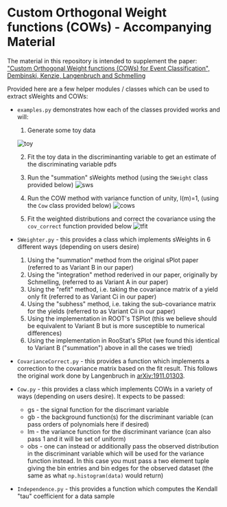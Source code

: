 # Custom Orthogonal Weight functions (COWs) - Accompanying Material

The material in this repository is intended to supplement the paper: ["Custom Orthogonal Weight functions (COWs) for Event Classification", Dembinski, Kenzie, Langenbruch and Schmelling](arXiV.org)

Provided here are a few helper modules / classes which can be used to extract sWeights and COWs:

- `examples.py` demonstrates how each of the classes provided works and will:
  1. Generate some toy data

  ![toy](https://user-images.githubusercontent.com/1140576/142237277-0485e6e7-8ccf-489a-affd-6b81028ed5c3.png)

  2. Fit the toy data in the discriminanting variable to get an estimate of the discriminating variable pdfs

  3. Run the "summation" sWeights method (using the `SWeight` class provided below) ![sws](https://user-images.githubusercontent.com/1140576/142237391-0b37f428-5668-4602-98bb-097fdaae62e8.png)
  4. Run the COW method with variance function of unity, I(m)=1, (using the `Cow` class provided below) ![cows](https://user-images.githubusercontent.com/1140576/142237453-8c3dfa2b-b38d-4e22-96d8-30f31f61d1c8.png)

  5. Fit the weighted distributions and correct the covariance using the `cov_correct` function provided below ![tfit](https://user-images.githubusercontent.com/1140576/142237505-11032b1c-b6fa-47dc-9a0e-e965210fdf6b.png)

- `SWeighter.py` - this provides a class which implements sWeights in 6 different ways (depending on users desire)
  1. Using the "summation" method from the original sPlot paper (referred to as Variant B in our paper)
  2. Using the "integration" method rederived in our paper, originally by Schmelling, (referred to as Variant A in our paper)
  3. Using the "refit" method, i.e. taking the covariance matrix of a yield only fit (referred to as Variant Ci in our paper)
  4. Using the "subhess" method, i.e. taking the sub-covariance matrix for the yields (referred to as Variant Cii in our paper)
  5. Using the implementation in ROOT's TSPlot (this we believe should be equivalent to Variant B but is more susceptible to numerical differences)
  6. Using the implementation in RooStat's SPlot (we found this identical to Variant B ("summation") above in all the cases we tried)

- `CovarianceCorrect.py` - this provides a function which implements a correction to the covariance matrix based on the fit result. This follows the original work done by Langenbruch in [arXiv:1911.01303](https://arxiv.org/abs/1911.01303).

- `Cow.py` - this provides a class which implements COWs in a variety of ways (depending on users desire). It expects to be passed:
  - gs - the signal function for the discrimant variable
  - gb - the background function(s) for the discriminant variable (can pass orders of polynomials here if desired)
  - Im - the variance function for the discriminant variance (can also pass 1 and it will be set of uniform)
  - obs - one can instead or additionally pass the observed distribution in the discriminant variable which will be used for the variance function instead. In this case you must pass a two element tuple giving the bin entries and bin edges for the observed dataset (the same as what `np.histogram(data)` would return)

- `Independence.py` - this provides a function which computes the Kendall "tau" coefficient for a data sample

